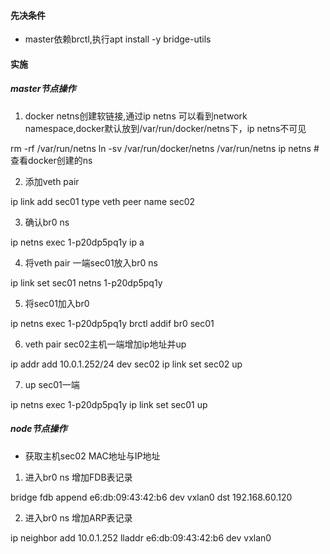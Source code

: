 #### 先决条件

-   master依赖brctl,执行apt install -y bridge-utils

#### 实施

##### master节点操作

1.  docker netns创建软链接,通过ip netns 可以看到network namespace,docker默认放到/var/run/docker/netns下，ip netns不可见

   rm -rf /var/run/netns
   ln -sv /var/run/docker/netns /var/run/netns
   ip netns #查看docker创建的ns

2.  添加veth pair

   ip link add sec01 type veth peer name sec02

3.  确认br0 ns

   ip netns exec 1-p20dp5pq1y ip a

4.  将veth pair 一端sec01放入br0 ns

   ip link set sec01 netns 1-p20dp5pq1y

5.  将sec01加入br0

   ip netns exec 1-p20dp5pq1y brctl addif br0 sec01

6.  veth pair sec02主机一端增加ip地址并up

   ip addr add 10.0.1.252/24 dev sec02
   ip link set sec02 up

7.  up sec01一端

   ip netns exec 1-p20dp5pq1y ip link set sec01 up

##### node节点操作

-   获取主机sec02 MAC地址与IP地址

1.  进入br0 ns 增加FDB表记录

bridge fdb append e6:db:09:43:42:b6 dev vxlan0 dst 192.168.60.120

2.  进入br0 ns 增加ARP表记录

ip neighbor add 10.0.1.252 lladdr e6:db:09:43:42:b6 dev vxlan0